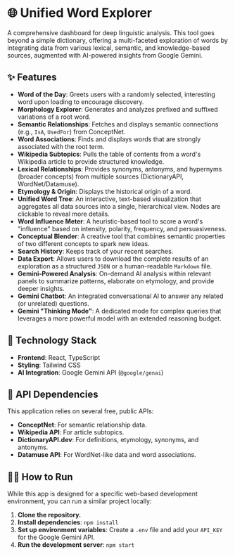# 🌐 Unified Word Explorer

A comprehensive dashboard for deep linguistic analysis. This tool goes beyond a simple dictionary, offering a multi-faceted exploration of words by integrating data from various lexical, semantic, and knowledge-based sources, augmented with AI-powered insights from Google Gemini.

## ✨ Features

- **Word of the Day**: Greets users with a randomly selected, interesting word upon loading to encourage discovery.
- **Morphology Explorer**: Generates and analyzes prefixed and suffixed variations of a root word.
- **Semantic Relationships**: Fetches and displays semantic connections (e.g., `IsA`, `UsedFor`) from ConceptNet.
- **Word Associations**: Finds and displays words that are strongly associated with the root term.
- **Wikipedia Subtopics**: Pulls the table of contents from a word's Wikipedia article to provide structured knowledge.
- **Lexical Relationships**: Provides synonyms, antonyms, and hypernyms (broader concepts) from multiple sources (DictionaryAPI, WordNet/Datamuse).
- **Etymology & Origin**: Displays the historical origin of a word.
- **Unified Word Tree**: An interactive, text-based visualization that aggregates all data sources into a single, hierarchical view. Nodes are clickable to reveal more details.
- **Word Influence Meter**: A heuristic-based tool to score a word's "influence" based on intensity, polarity, frequency, and persuasiveness.
- **Conceptual Blender**: A creative tool that combines semantic properties of two different concepts to spark new ideas.
- **Search History**: Keeps track of your recent searches.
- **Data Export**: Allows users to download the complete results of an exploration as a structured `JSON` or a human-readable `Markdown` file.
- **Gemini-Powered Analysis**: On-demand AI analysis within relevant panels to summarize patterns, elaborate on etymology, and provide deeper insights.
- **Gemini Chatbot**: An integrated conversational AI to answer any related (or unrelated) questions.
- **Gemini "Thinking Mode"**: A dedicated mode for complex queries that leverages a more powerful model with an extended reasoning budget.

## 🚀 Technology Stack

- **Frontend**: React, TypeScript
- **Styling**: Tailwind CSS
- **AI Integration**: Google Gemini API (`@google/genai`)

## 🔗 API Dependencies

This application relies on several free, public APIs:

- **ConceptNet**: For semantic relationship data.
- **Wikipedia API**: For article subtopics.
- **DictionaryAPI.dev**: For definitions, etymology, synonyms, and antonyms.
- **Datamuse API**: For WordNet-like data and word associations.

## 🏃‍♀️ How to Run

While this app is designed for a specific web-based development environment, you can run a similar project locally:

1.  **Clone the repository.**
2.  **Install dependencies**: `npm install`
3.  **Set up environment variables**: Create a `.env` file and add your `API_KEY` for the Google Gemini API.
4.  **Run the development server**: `npm start`
